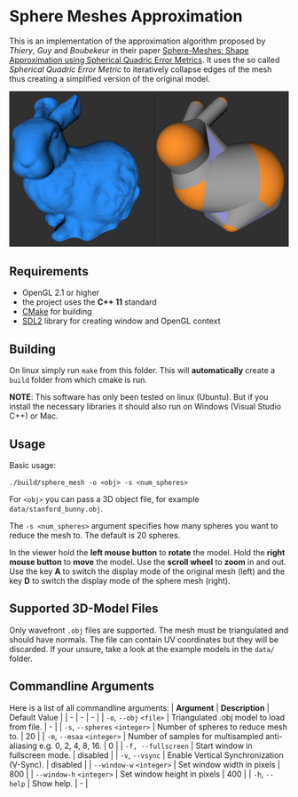 # Sphere Meshes Approximation
This is an implementation of the approximation algorithm proposed by *Thiery*, *Guy* and *Boubekeur* in their paper [Sphere-Meshes: Shape Approximation using Spherical Quadric Error Metrics](https://dl.acm.org/doi/10.1145/2508363.2508384). It uses the so called *Spherical Quadric Error Metric* to iteratively collapse edges of the mesh thus creating a simplified version of the original model.

![Sphere mesh approximation of the stanford bunny.](doc/bunny.png)

## Requirements
- OpenGL 2.1 or higher
- the project uses the **C++ 11** standard
- [CMake](https://cmake.org/) for building
- [SDL2](http://www.libsdl.org/) library for creating window and OpenGL context

## Building
On linux simply run `make` from this folder.
This will **automatically** create a `build` folder from which cmake is run.

**NOTE**: This software has only been tested on linux (Ubuntu).
But if you install the necessary libraries it should also run on Windows (Visual Studio C++) or Mac.

## Usage
Basic usage:
```
./build/sphere_mesh -o <obj> -s <num_spheres>
```
For `<obj>` you can pass a 3D object file, for example `data/stanford_bunny.obj`.

The `-s <num_spheres>` argument specifies how many spheres you want to reduce the mesh to. The default is 20 spheres.

In the viewer hold the **left mouse button** to **rotate** the model. Hold the **right mouse button** to **move** the model. Use the **scroll wheel** to **zoom** in and out.
Use the key **A** to switch the display mode of the original mesh (left) and the key **D** to switch the display mode of the sphere mesh (right).

## Supported 3D-Model Files
Only wavefront `.obj` files are supported.
The mesh must be triangulated and should have normals. The file can contain UV coordinates but they will be discarded. If your unsure, take a look at the example models in the `data/` folder.

## Commandline Arguments
Here is a list of all commandline arguments:
| **Argument** | **Description** | Default Value |
| - | - | - |
| `-o`, `--obj` `<file>` | Triangulated .obj model to load from file. | - |
| `-s`, `--spheres` `<integer>` | Number of spheres to reduce mesh to. | 20 |
| `-m`, `--msaa` `<integer>` | Number of samples for multisampled anti-aliasing e.g. 0, 2, 4, 8, 16. | 0 |
| `-f, --fullscreen` | Start window in fullscreen mode. | disabled |
| `-v`, `--vsync` | Enable Vertical Synchronization (V-Sync). | disabled |
| `--window-w` `<integer>` | Set window width in pixels | 800 |
| `--window-h` `<integer>` | Set window height in pixels | 400 |
| `-h`, `--help` | Show help. | - |
